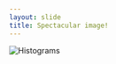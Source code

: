 ```yaml
---
layout: slide
title: Spectacular image!
---
```


![Histograms]({{site.baseurl}}/assets/histograms.png)
